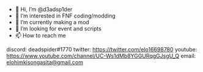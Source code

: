 - 👋 Hi, I’m @d3adsp1der
- 👀 I’m interested in FNF coding/modding
- 🌱 I’m currently making a mod
- 💞️ I’m looking for event and scripts
- 📫 How to reach me

discord: deadspider#1770
twitter: https://twitter.com/elo16698780
youtube: https://www.youtube.com/channel/UC-Ws1dMb8YGGURqgGJsgU_Q
email: elohimkisongasita@gmail.com
<!---
d3adsp1der/d3adsp1der is a ✨ special ✨ repository because its `README.md` (this file) appears on your GitHub profile.
You can click the Preview link to take a look at your changes.
--->
